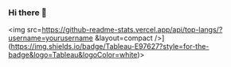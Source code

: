 ### Hi there 👋

<img src=https://github-readme-stats.vercel.app/api/top-langs/?username=yourusername &layout=compact />](https://img.shields.io/badge/Tableau-E97627?style=for-the-badge&logo=Tableau&logoColor=white)>
<!--
**rahasyac/rahasyac** is a ✨ _special_ ✨ repository because its `README.md` (this file) appears on your GitHub profile.

Here are some ideas to get you started:

- 🔭 I’m currently working on ...
- 🌱 I’m currently learning ...
- 👯 I’m looking to collaborate on ...
- 🤔 I’m looking for help with ...
- 💬 Ask me about ...
- 📫 How to reach me: ...
- 😄 Pronouns: ...
- ⚡ Fun fact: ...
-->
